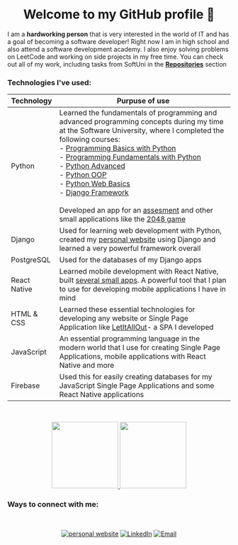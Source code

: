 <h1 align="center"> Welcome to my GitHub profile 👋 </h1>

<!--
**DimoDimchev/DimoDimchev** is a ✨ _special_ ✨ repository because its `README.md` (this file) appears on your GitHub profile.

-->
I am a **hardworking person** that is very interested in the world of IT and has a goal of becoming a software developer! Right now I am in high school and also attend a software development academy. I also enjoy solving problems on LeetCode and working on side projects in my free time. You can check out all of my work, including tasks from SoftUni in the [**Repositories**](https://github.com/DimoDimchev?tab=repositories) section
  
### Technologies I've used:

| Technology | Purpuse of use |
| ---------- | -------------- |
| Python | Learned the fundamentals of programming and advanced programming concepts during my time at the Software University, where I completed the following courses:</br>- [Programming Basics with Python](https://github.com/DimoDimchev/SoftUni-Python-Basics)</br>- [Programming Fundamentals with Python](https://github.com/DimoDimchev/SoftUni-Python-Fundamentals)</br>- [Python Advanced](https://github.com/DimoDimchev/SoftUni-Python-Advanced)</br>- [Python OOP](https://github.com/DimoDimchev/Softuni-Python-OOP)</br>- [Python Web Basics](https://github.com/DimoDimchev/SoftUni-Python-Web-Basics)</br>- [Django Framework](https://github.com/DimoDimchev/SoftUni-Python-Web-Django)</br></br>Developed an app for an [assesment](https://github.com/DimoDimchev/Access-Control) and other small applications like the [2048 game](https://github.com/DimoDimchev/2048) |
| Django     | Used for learning web development with Python, created my [personal website](http://www.dimodimchev.me/) using Django and learned a very powerful framework overall |
| PostgreSQL     | Used for the databases of my Django apps |
| React Native     | Learned mobile development with React Native, built [several small apps](https://github.com/DimoDimchev/LearningReactNative). A powerful tool that I plan to use for developing mobile applications I have in mind |
| HTML & CSS     | Learned these essential technologies for developing any website or Single Page Application like [LetItAllOut](https://github.com/DimoDimchev/LetItAllOut)- a SPA I developed |
| JavaScript     | An essential programming language in the modern world that I use for creating Single Page Applications, mobile applications with React Native and more |
| Firebase     | Used this for easily creating databases for my JavaScript Single Page Applications and some React Native applications |

<br/>

<p align="center">
  <a href="https://github.com/DimoDimchev">
    <img height="150em" src="https://github-readme-stats.vercel.app/api?username=DimoDimchev&theme=dark&show_icons=true" />
    <img height="150em" src="https://github-readme-stats.vercel.app/api/top-langs/?username=DimoDimchev&theme=dark&layout=compact" />
  </a>
</p>

### Ways to connect with me:
<br/>
<p align="center">
  <a href="http://www.dimodimchev.me"><img alt="personal website" src="https://badgen.net/badge/icon/chrome?icon=chrome&label=Website"></a>
<a href="https://www.linkedin.com/in/dimodimchev"><img alt="LinkedIn" src="https://img.shields.io/badge/LinkedIn-Dimo%20Dimchev%20-blue?style=flat-square&logo=linkedin"></a>
<a href="ddimchev7@gmail.com"><img alt="Email" src="https://img.shields.io/badge/Email-ddimchev7@gmail.com-blue?style=flat-square&logo=gmail"></a>
</p>
